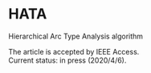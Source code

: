 # HATA
Hierarchical Arc Type Analysis algorithm 

The article is accepted by IEEE Access.  
Current status: in press (2020/4/6).  

